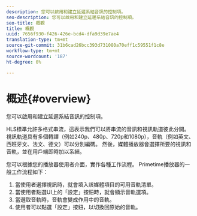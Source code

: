 ```yaml
---
description: 您可以啟用和建立延遲系結音訊的控制項。
seo-description: 您可以啟用和建立延遲系結音訊的控制項。
seo-title: 概觀
title: 概觀
uuid: 7656f930-f426-426e-bcd4-dfa9d39e7ae4
translation-type: tm+mt
source-git-commit: 31b6cad26bcc393d731080a70eff1c59551f1c8e
workflow-type: tm+mt
source-wordcount: '187'
ht-degree: 0%

---
```



# 概述{#overview}

您可以啟用和建立延遲系結音訊的控制項。

HLS標準允許多格式串流，這表示我們可以將串流的音訊和視訊軌道彼此分開。 視訊軌道具有多個轉譯（例如240p、480p、720p和1080p），音軌（例如英文、西班牙文、法文、德文）可以分別編碼。 然後，媒體播放器會選擇所要的視訊和音軌，並在用戶端即時加以系結。

您可以根據您的播放器使用者介面，實作各種工作流程。 Primetime播放器的一般工作流程如下：

1. 當使用者選擇視訊時，就會填入該媒體項目的可用音軌清單。
1. 當使用者點選UI上的「設定」按鈕時，就會顯示音軌選項。
1. 當選取音軌時，音軌會變成作用中的音軌。
1. 使用者可以點選「設定」按鈕，以切換回原始的音軌。

